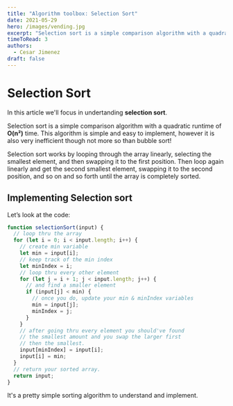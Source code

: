 ```yaml
---
title: "Algorithm toolbox: Selection Sort"
date: 2021-05-29
hero: /images/vending.jpg
excerpt: "Selection sort is a simple comparison algorithm with a quadratic runtime of **O(n²)** time. This algorithm is simple and easy to implement, however it is also very inefficient though not more so than bubble sort!"
timeToRead: 3
authors:
  - Cesar Jimenez
draft: false
---
```


# Selection Sort

In this article we'll focus in undertanding **selection sort**.

Selection sort is a simple comparison algorithm with a quadratic runtime of **O(n²)** time. This algorithm is simple and easy to implement, however it is also very inefficient though not more so than bubble sort!

Selection sort works by looping through the array linearly, selecting the smallest element, and then swapping it to the first position. Then loop again linearly and get the second smallest element, swapping it to the second position, and so on and so forth until the array is completely sorted.

## Implementing Selection sort
Let’s look at the code:

```javascript
function selectionSort(input) {
  // loop thru the array
  for (let i = 0; i < input.length; i++) {
  	// create min variable
    let min = input[i];
    // keep track of the min index
    let minIndex = i;
    // loop thru every other element
    for (let j = i + 1; j < input.length; j++) {
      // and find a smaller element
      if (input[j] < min) {
        // once you do, update your min & minIndex variables
        min = input[j];
        minIndex = j;
      }
    }
    // after going thru every element you should've found
    // the smallest amount and you swap the larger first
    // then the smallest.
    input[minIndex] = input[i];
    input[i] = min;
  }
  // return your sorted array.
  return input;
}
```

It's a pretty simple sorting algorithm to understand and implement.